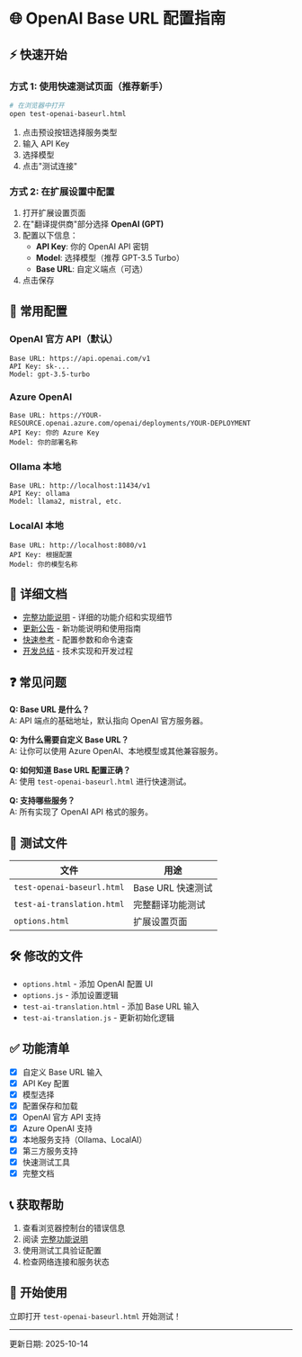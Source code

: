 # 🌐 OpenAI Base URL 配置指南

## ⚡ 快速开始

### 方式 1: 使用快速测试页面（推荐新手）

```bash
# 在浏览器中打开
open test-openai-baseurl.html
```

1. 点击预设按钮选择服务类型
2. 输入 API Key
3. 选择模型
4. 点击"测试连接"

### 方式 2: 在扩展设置中配置

1. 打开扩展设置页面
2. 在"翻译提供商"部分选择 **OpenAI (GPT)**
3. 配置以下信息：
   - **API Key**: 你的 OpenAI API 密钥
   - **Model**: 选择模型（推荐 GPT-3.5 Turbo）
   - **Base URL**: 自定义端点（可选）
4. 点击保存

## 🎯 常用配置

### OpenAI 官方 API（默认）
```
Base URL: https://api.openai.com/v1
API Key: sk-...
Model: gpt-3.5-turbo
```

### Azure OpenAI
```
Base URL: https://YOUR-RESOURCE.openai.azure.com/openai/deployments/YOUR-DEPLOYMENT
API Key: 你的 Azure Key
Model: 你的部署名称
```

### Ollama 本地
```
Base URL: http://localhost:11434/v1
API Key: ollama
Model: llama2, mistral, etc.
```

### LocalAI 本地
```
Base URL: http://localhost:8080/v1
API Key: 根据配置
Model: 你的模型名称
```

## 📖 详细文档

- [完整功能说明](./OPENAI_BASEURL_FEATURE.md) - 详细的功能介绍和实现细节
- [更新公告](./OPENAI_BASEURL_UPDATE.md) - 新功能说明和使用指南
- [快速参考](./OPENAI_BASEURL_QUICK_REF.md) - 配置参数和命令速查
- [开发总结](./OPENAI_BASEURL_SUMMARY.md) - 技术实现和开发过程

## ❓ 常见问题

**Q: Base URL 是什么？**  
A: API 端点的基础地址，默认指向 OpenAI 官方服务器。

**Q: 为什么需要自定义 Base URL？**  
A: 让你可以使用 Azure OpenAI、本地模型或其他兼容服务。

**Q: 如何知道 Base URL 配置正确？**  
A: 使用 `test-openai-baseurl.html` 进行快速测试。

**Q: 支持哪些服务？**  
A: 所有实现了 OpenAI API 格式的服务。

## 🧪 测试文件

| 文件 | 用途 |
|------|------|
| `test-openai-baseurl.html` | Base URL 快速测试 |
| `test-ai-translation.html` | 完整翻译功能测试 |
| `options.html` | 扩展设置页面 |

## 🛠️ 修改的文件

- `options.html` - 添加 OpenAI 配置 UI
- `options.js` - 添加设置逻辑
- `test-ai-translation.html` - 添加 Base URL 输入
- `test-ai-translation.js` - 更新初始化逻辑

## ✅ 功能清单

- [x] 自定义 Base URL 输入
- [x] API Key 配置
- [x] 模型选择
- [x] 配置保存和加载
- [x] OpenAI 官方 API 支持
- [x] Azure OpenAI 支持
- [x] 本地服务支持（Ollama、LocalAI）
- [x] 第三方服务支持
- [x] 快速测试工具
- [x] 完整文档

## 📞 获取帮助

1. 查看浏览器控制台的错误信息
2. 阅读 [完整功能说明](./OPENAI_BASEURL_FEATURE.md)
3. 使用测试工具验证配置
4. 检查网络连接和服务状态

## 🎉 开始使用

立即打开 `test-openai-baseurl.html` 开始测试！

---

更新日期: 2025-10-14
